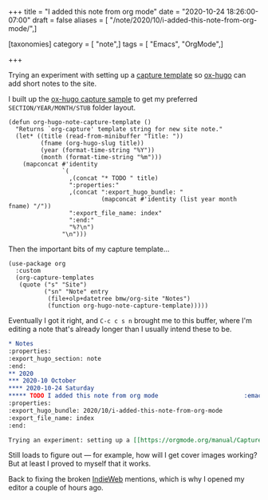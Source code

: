 +++
title = "I added this note from org mode"
date = "2020-10-24 18:26:00-07:00"
draft = false
aliases = [ "/note/2020/10/i-added-this-note-from-org-mode/",]

[taxonomies]
category = [ "note",]
tags = [ "Emacs", "OrgMode",]

+++

Trying an experiment with setting up a [capture template](https://orgmode.org/manual/Capture-templates.html) so [ox-hugo](https://ox-hugo.scripter.co/) can add short notes to the site.

I built up the [ox-hugo capture sample](https://ox-hugo.scripter.co/doc/org-capture-setup/) to get my preferred `SECTION/YEAR/MONTH/STUB` folder layout.

```elisp
(defun org-hugo-note-capture-template ()
  "Returns `org-capture' template string for new site note."
  (let* ((title (read-from-minibuffer "Title: "))
         (fname (org-hugo-slug title))
         (year (format-time-string "%Y"))
         (month (format-time-string "%m")))
    (mapconcat #'identity
               `(
                 ,(concat "* TODO " title)
                 ":properties:"
                 ,(concat ":export_hugo_bundle: "
                          (mapconcat #'identity (list year month fname) "/"))
                 ":export_file_name: index"
                 ":end:"
                 "%?\n")
               "\n")))
```

Then the important bits of my capture template…

```elisp
(use-package org
  :custom
  (org-capture-templates
   (quote ("s" "Site")
          ("sn" "Note" entry
           (file+olp+datetree bmw/org-site "Notes")
           (function org-hugo-note-capture-template)))))
```

Eventually I got it right, and `C-c c s n` brought me to this buffer, where I'm editing a note that's already longer than I usually intend these to be.

```org
* Notes
:properties:
:export_hugo_section: note
:end:
** 2020
*** 2020-10 October
**** 2020-10-24 Saturday
***** TODO I added this note from org mode                        :emacs:
:properties:
:export_hugo_bundle: 2020/10/i-added-this-note-from-org-mode
:export_file_name: index
:end:

Trying an experiment: setting up a [[https://orgmode.org/manual/Capture-templates.html][capture template]] so [[https://ox-hugo.scripter.co/][ox-hugo]] can add short notes to the site.
```

Still loads to figure out — for example, how will I get cover images working? But at least I proved to myself that it works.

Back to fixing the broken [IndieWeb](/tags/indieweb) mentions, which is why I opened my editor a couple of hours ago.